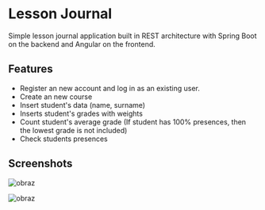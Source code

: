 # Lesson Journal

Simple lesson journal application built in REST architecture with Spring Boot on the backend and Angular on the frontend.

## Features

- Register an new account and log in as an existing user.
- Create an new course
- Insert student's data (name, surname)
- Inserts student's grades with weights
- Count student's average grade (If student has 100% presences, then the lowest grade is not included)
- Check students presences

## Screenshots

![obraz](https://user-images.githubusercontent.com/44524120/118141318-855b7180-b409-11eb-9c9a-8dfa60678891.png)

![obraz](https://user-images.githubusercontent.com/44524120/118141342-8d1b1600-b409-11eb-8c56-016dadda0397.png)
